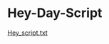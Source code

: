 # Hey-Day-Script 
[Hey_script.txt](https://github.com/cam0179/Hey-Day-Script-/files/9739775/Hey_script.txt)
